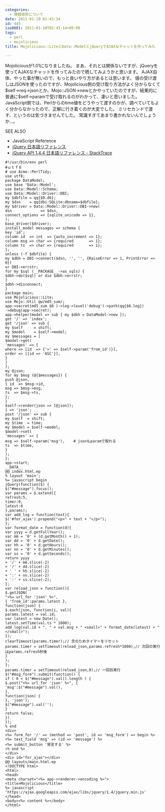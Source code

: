 ```yaml
---
categories:
  - 情報技術について
date: 2011-01-10 01:43:14
id: 445
iso8601: 2011-01-10T01:43:14+09:00
tags:
  - perl
  - mojolicious
title: Mojolicious::LiteとData::ModelとjQueryでAJAXなチャットを作ってみた

---
```


<p>Mojoliciousが1.01になりましたね。
まあ、それとは関係ないですが、jQueryを使ってAJAXなチャットを作ってみたので晒してみようかと思います。
AJAX自体、やった事が無いので、もっと良いやり方があるとは思います。
値の受け渡しはJSONを使ったのですが、Mojolicious側の受け取り方法がよく分からなくて$self->req->jsonとか、Mojo::JSON->newとかやっていたのですが、結果的に普通に$self->paramで受け取れるのがわかって、凄いと思いました。
JavaScript側では、Perlからのtime値をどうやって渡すのかが、調べていてもよく分からなかったので、正解に行き着くのが大変でした。
ミリセカンドで渡す、というのは気づきませんでした。
常識すぎてあまり書かれないんでしょうか&#133;。</p>

<div>
<p>SEE ALSO</p>
<ul>
<li>JavaScript Reference</li>
<li><a href="http://semooh.jp/jquery/" target="_blank">jQuery 日本語リファレンス</a></li>
<li><a href="http://stacktrace.jp/jquery/api/" target="_blank">jQuery API 1.4.4 日本語リファレンス - StackTrace</a></li>
</ul>
</div>



<pre><code>#!/usr/bin/env perl
#ｕｔｆ８
# use Acme::PerlTidy;
use utf8;
package DataModel;
use base &#39;Data::Model&#39;;
use Data::Model::Schema;
use Data::Model::Driver::DBI;
my &#36;dbfile = qq{&#36;0.db};
my &#36;dsn    = qq{dbi:SQLite:dbname=&#36;dbfile};
my &#36;driver = Data::Model::Driver::DBI-&gt;new(
dsn             =&gt; &#36;dsn,
connect_options =&gt; {sqlite_unicode =&gt; 1},
);
base_driver(&#36;driver);
install_model messages =&gt; schema {
key &#39;id&#39;;
column id  =&gt; int  =&gt; {auto_increment =&gt; 1};
column msg =&gt; char =&gt; {required       =&gt; 1};
column ts  =&gt; char =&gt; {required       =&gt; 1};
};
unless (-f &#36;dbfile) {
my &#36;dbh = DBI-&gt;connect(&#36;dsn, &#39;&#39;, &#39;&#39;, {RaiseError =&gt; 1, PrintError =&gt; 0})
or DBI-&gt;errstr;
for my &#36;sql (__PACKAGE__-&gt;as_sqls) {
&#36;dbh-&gt;do(&#36;sql) or die &#36;dbh-&gt;errstr;
}
&#36;dbh-&gt;disconnect;
}
package main;
use Mojolicious::Lite;
use Mojo::Util qw/md5_sum/;
app-&gt;secret(md5_sum &#36;0 )-&gt;log-&gt;level(&#39;debug&#39;)-&gt;path(qq{&#36;0.log})
-&gt;debug(app-&gt;secret);
app-&gt;helper(model =&gt; sub { my &#36;dbh = DataModel-&gt;new });
get &#39;/&#39; =&gt; &#39;index&#39;;
get &#39;/json&#39; =&gt; sub {
my &#36;self     = shift;
my &#36;model    = &#36;self-&gt;model;
my &#36;messages = [
&#36;model-&gt;get(
&#39;messages&#39; =&gt; {
where =&gt; [id  =&gt; {&#39;&gt;&#39; =&gt; &#36;self-&gt;param(&#39;from_id&#39;)}],
order =&gt; [{id =&gt; &#39;ASC&#39;}],
}
)
];
my @json;
for my &#36;msg (@{&#36;messages}) {
push @json,
{ id  =&gt; &#36;msg-&gt;id,
msg =&gt; &#36;msg-&gt;msg,
ts  =&gt; &#36;msg-&gt;ts,
};
}
&#36;self-&gt;render(json =&gt; [@json]);
} =&gt; &#39;json&#39;;
post &#39;/json&#39; =&gt; sub {
my &#36;self  = shift;
my &#36;time  = time;
my &#36;model = &#36;self-&gt;model;
&#36;model-&gt;set(
&#39;messages&#39; =&gt; {
msg =&gt; &#36;self-&gt;param(&#39;msg&#39;),    # jsonもparamで取れる
ts  =&gt; &#36;time,
}
);
};
app-&gt;start;
__DATA__
@@ index.html.ep
% layout &#39;main&#39;;
%= javascript begin
jQuery(function(&#36;) {
&#36;(&quot;#message&quot;).focus();
var params = &#36;.extend({
refresh:5,
timer:0,
latest:0
},params);
var add_log = function(text){
&#36;(&#39;#for_ajax&#39;).prepend(&quot;&lt;p&gt;&quot; + text + &quot;&lt;/p&gt;&quot;);
};
var format_date = function(d){
var yyyy = d.getFullYear();
var mm = &#39;0&#39; + (d.getMonth() + 1);
var dd = &#39;0&#39; + d.getDate();
var hh = &#39;0&#39; + d.getHours();
var nn = &#39;0&#39; + d.getMinutes();
var ss = &#39;0&#39; + d.getSeconds();
return yyyy
+ &#39;/&#39; + mm.slice(-2)
+ &#39;/&#39; + dd.slice(-2)
+ &#39; &#39; + hh.slice(-2)
+ &#39;:&#39; + nn.slice(-2)
+ &#39;:&#39; + ss.slice(-2);
};
var reload_json = function(){
&#36;.getJSON(
&quot;&lt;%= url_for &#39;json&#39; %&gt;&quot;,
{ &#39;from_id&#39;:params.latest },
function(json) {
&#36;.each(json, function(i, val){
params.latest = val.id;
var latest = new Date();
latest.setTime(val.ts * 1000);
add_log(val.id + &quot;. &quot; + val.msg + &quot; &lt;small&gt;&quot; + format_date(latest) + &quot;&lt;/small&gt;&quot;);
});
clearTimeout(params.timer);// 念のためタイマーをリセット
params.timer = setTimeout(reload_json,params.refresh*1000);// 次回の実行はparams.refresh秒後
}
);
};
params.timer = setTimeout(reload_json,0);// 一回目実行
&#36;(&quot;#msg_form&quot;).submit(function() {
if ( 0 &lt; &#36;(&quot;#message&quot;).val().length ) {
&#36;.post(&quot;&lt;%= url_for &#39;json&#39; %&gt;&quot;, {
&#39;msg&#39;:&#36;(&quot;#message&quot;).val(),
},
function(json) {
}, &#39;json&#39;);
&#36;(&quot;#message&quot;).val(&#39;&#39;);
}
return false;
})
});
% end
&lt;div&gt;
&lt;%= form_for &#39;/&#39; =&gt; (method =&gt; &#39;post&#39;, id =&gt; &#39;msg_form&#39;) =&gt; begin %&gt;
&lt;%= text_field &#39;msg&#39; =&gt; (id =&gt; &#39;message&#39;) %&gt;
&lt;%= submit_button &#39;発言する&#39; %&gt;
&lt;% end %&gt;
&lt;/div&gt;
&lt;div id=&quot;for_ajax&quot;&gt;&lt;/div&gt;
@@ layouts/main.html.ep
&lt;!DOCTYPE html&gt;
&lt;html&gt;
&lt;head&gt;
&lt;meta charset=&quot;&lt;%= app-&gt;renderer-&gt;encoding %&gt;&quot;&gt;
&lt;title&gt;Mojolicious&lt;/title&gt;
%= javascript &#39;https://ajax.googleapis.com/ajax/libs/jquery/1.4/jquery.min.js&#39;
&lt;/head&gt;
&lt;body&gt;&lt;%= content %&gt;&lt;/body&gt;
&lt;/html&gt;
</code></pre>
    	